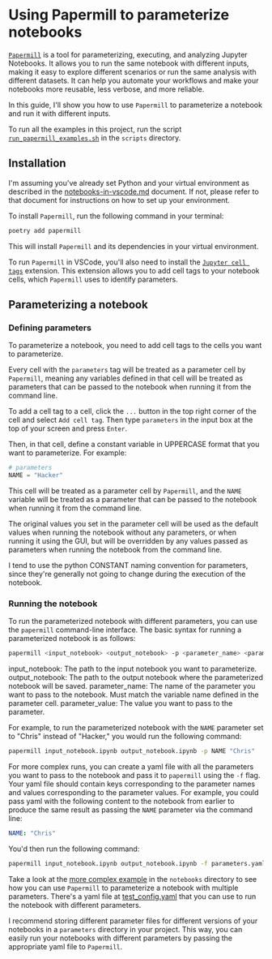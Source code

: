 # Using Papermill to parameterize notebooks

[`Papermill`](https://papermill.readthedocs.io/en/latest/) is a tool for parameterizing, executing, and analyzing Jupyter Notebooks. It allows you to run the same notebook with different inputs, making it easy to explore different scenarios or run the same analysis with different datasets. It can help you automate your workflows and make your notebooks more reusable, less verbose, and more reliable. 

In this guide, I'll show you how to use `Papermill` to parameterize a notebook and run it with different inputs.

To run all the examples in this project, run the script [`run_papermill_examples.sh`](../scripts/run_papermill_examples.sh) in the `scripts` directory.

## Installation

I'm assuming you've already set Python and your virtual environment as described in the [notebooks-in-vscode.md](./notebooks-in-vscode.md) document. If not, please refer to that document for instructions on how to set up your environment.

To install `Papermill`, run the following command in your terminal:

```bash
poetry add papermill
```

This will install `Papermill` and its dependencies in your virtual environment.

To run `Papermill` in VSCode, you'll also need to install the [`Jupyter cell tags`](vscode:extension/ms-toolsai.vscode-jupyter-cell-tags) extension. This extension allows you to add cell tags to your notebook cells, which `Papermill` uses to identify parameters.

## Parameterizing a notebook

### Defining parameters

To parameterize a notebook, you need to add cell tags to the cells you want to parameterize.

Every cell with the `parameters` tag will be treated as a parameter cell by `Papermill`, meaning any variables defined in that cell will be treated as parameters that can be passed to the notebook when running it from the command line.

To add a cell tag to a cell, click the `...` button in the top right corner of the cell and select `Add cell tag`. Then type `parameters` in the input box at the top of your screen and press `Enter`.

Then, in that cell, define a constant variable in UPPERCASE format that you want to parameterize. For example:

```python
# parameters
NAME = "Hacker"
```

This cell will be treated as a parameter cell by `Papermill`, and the `NAME` variable will be treated as a parameter that can be passed to the notebook when running it from the command line. 

The original values you set in the parameter cell will be used as the default values when running the notebook without any parameters, or when running it using the GUI, but will be overridden by any values passed as parameters when running the notebook from the command line.

I tend to use the python CONSTANT naming convention for parameters, since they're generally not going to change during the execution of the notebook.

### Running the notebook

To run the parameterized notebook with different parameters, you can use the `papermill` command-line interface. The basic syntax for running a parameterized notebook is as follows:

```bash
papermill <input_notebook> <output_notebook> -p <parameter_name> <parameter_value>
```

input_notebook: The path to the input notebook you want to parameterize.
output_notebook: The path to the output notebook where the parameterized notebook will be saved.
parameter_name: The name of the parameter you want to pass to the notebook. Must match the variable name defined in the parameter cell.
parameter_value: The value you want to pass to the parameter.

For example, to run the parameterized notebook with the `NAME` parameter set to "Chris" instead of "Hacker," you would run the following command:

```bash
papermill input_notebook.ipynb output_notebook.ipynb -p NAME "Chris"
```

For more complex runs, you can create a yaml file with all the parameters you want to pass to the notebook and pass it to `papermill` using the `-f` flag. Your yaml file should contain keys corresponding to the parameter names and values corresponding to the parameter values. For example, you could pass yaml with the following content to the notebook from earlier to produce the same result as passing the `NAME` parameter via the command line:

```yaml
NAME: "Chris"
```

You'd then run the following command:

```bash
papermill input_notebook.ipynb output_notebook.ipynb -f parameters.yaml
```

Take a look at the [more complex example](../notebooks/complex_papermill_example.ipynb) in the `notebooks` directory to see how you can use `Papermill` to parameterize a notebook with multiple parameters. There's a yaml file at [test_config.yaml](../notebooks/papermill_args/test_config.yaml) that you can use to run the notebook with different parameters.

I recommend storing different parameter files for different versions of your notebooks in a `parameters` directory in your project. This way, you can easily run your notebooks with different parameters by passing the appropriate yaml file to `Papermill`.